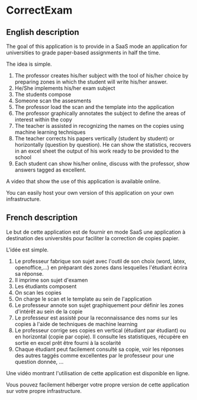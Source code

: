 # CorrectExam 

## English description

The goal of this application is to provide in a SaaS mode an application for universities to grade paper-based assignments in half the time. 

The idea is simple. 

1. The professor creates his/her subject with the tool of his/her choice by preparing zones in which the student will write his/her answer. 
2. He/She implements his/her exam subject
3. The students compose
4. Someone scan the assesments
5. The professor load the scan and the template into the application
6. The professor graphically annotates the subject to define the areas of interest within the copy
7. The teacher is assisted in recognizing the names on the copies using machine learning techniques
8. The teacher corrects his papers vertically (student by student) or horizontally (question by question). He can show the statistics, recovers in an excel sheet the output of his work ready to be provided to the school
9. Each student can show his/her  online, discuss with the professor, show answers tagged as excellent. 

A video that show the use of this application is available online. 

You can easily host your own version of this application on your own infrastructure. 


## French description

Le but de cette application est de fournir en mode SaaS une application à destination des universités pour faciliter la correction de copies papier. 

L'idée est simple. 

1. Le professeur fabrique son sujet avec l'outil de son choix (word, latex, openoffice,...) en préparant des zones dans lesquelles l'étudiant écrira sa réponse. 
2. Il imprime son sujet d'examen
3. Les étudiants composent
4. On scan les copies
5. On charge le scan et le template au sein de l'application
6. Le professeur annote son sujet graphiquement pour définir les zones d'intérêt au sein de la copie
7. Le professeur est assisté pour la reconnaissance des noms sur les copies à l'aide de techniques de machine learning
8. Le professeur corrige ses copies en vertical (étudiant par étudiant) ou en horizontal (copie par copie). Il consulte les statistiques, récupère en sortie en excel prêt être fourni à la scolarité
9. Chaque étudiant peut facilement consulté sa copie, voir les réponses des autres taggés comme excellentes par le professeur pour une question donnée, ...



Une vidéo montrant l'utilisation de cette application est disponible en ligne. 

Vous pouvez facilement héberger votre propre version de cette application sur votre propre infrastructure. 

